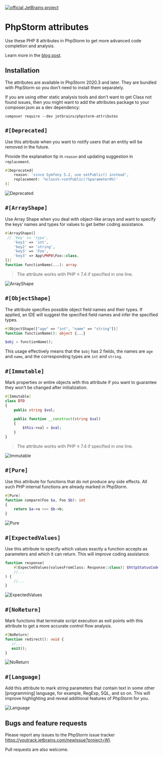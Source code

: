 [![official JetBrains project](https://jb.gg/badges/official.svg)](https://confluence.jetbrains.com/display/ALL/JetBrains+on+GitHub)

# PhpStorm attributes

Use these PHP 8 attributes in PhpStorm to get more advanced code completion and analysis.

Learn more in the [blog post](https://blog.jetbrains.com/phpstorm/2020/10/phpstorm-2020-3-eap-4/).

## Installation
The attributes are available in PhpStorm 2020.3 and later. They are bundled with PhpStorm so you don’t need to install them separately.

If you are using other static analysis tools and don’t want to get Class not found issues, then you might want to add the attributes package to your composer.json as a dev dependency:

```
composer require --dev jetbrains/phpstorm-attributes
```

## `#[Deprecated]`
Use this attribute when you want to notify users that an entity will be removed in the future.

Provide the explanation tip in `reason`  and updating suggestion in `replacement`.

```PHP
#[Deprecated(
    reason: 'since Symfony 5.2, use setPublic() instead',
    replacement: '%class%->setPublic(!%parameter0%)'
)]
```
![Deprecated](https://blog.jetbrains.com/wp-content/uploads/2020/10/deprecated_symfony.gif)

## `#[ArrayShape]`
Use Array Shape when you deal with object-like arrays and want to specify the keys’ names and types for values to get better coding assistance.

```PHP
#[ArrayShape([
 // 'key' => 'type',
    'key1' => 'int',
    'key2' => 'string',
    'key3' => 'Foo',
    'key3' => App\PHP8\Foo::class,
])]
function functionName(...): array
```

> The attribute works with PHP ≤ 7.4 if specified in one line.

![ArrayShape](https://blog.jetbrains.com/wp-content/uploads/2020/10/arrayshape.gif)


## `#[ObjectShape]`
The attribute specifies possible object field names and their types. If applied, an IDE will suggest the specified field names and infer the specified types.

```PHP
#[ObjectShape(["age" => "int", "name" => "string"])]
function functionName(): object {...}

$obj = functionName();
```

This usage effectively means that the `$obj` has 2 fields, the names are `age` and `name`, and the corresponding types are `int` and `string`.

## `#[Immutable]`
Mark properties or entire objects with this attribute if you want to guarantee they won't be changed after initialization.

```PHP
#[Immutable]
class DTO
{
    public string $val;

    public function __construct(string $val)
    {
        $this->val = $val;
    }
}
```

> The attribute works with PHP ≤ 7.4 if specified in one line.

![Immutable](https://blog.jetbrains.com/wp-content/uploads/2020/10/immutable.png)

## `#[Pure]`
Use this attribute for functions that do not produce any side effects. All such PHP internal functions are already marked in PhpStorm.

```PHP
#[Pure]
function compare(Foo $a, Foo $b): int
{
    return $a->a <=> $b->b;
}
```

![Pure](https://blog.jetbrains.com/wp-content/uploads/2020/10/pure_add.png)

## `#[ExpectedValues]`
Use this attribute to specify which values exactly a function accepts as parameters and which it can return. This will improve coding assistance.

```PHP
function response(
    #[ExpectedValues(valuesFromClass: Response::class)] $httpStatusCode,
    //...
) {
    //...
}
```

![ExpectedValues](https://blog.jetbrains.com/wp-content/uploads/2020/10/count_expectedvalue.png)

## `#[NoReturn]`
Mark functions that terminate script execution as exit points with this attribute to get a more accurate control flow analysis.

```PHP
#[NoReturn]
function redirect(): void {
   //...
   exit();
}
```

![NoReturn](https://blog.jetbrains.com/wp-content/uploads/2020/10/noreturn.gif)

## `#[Language]`
Add this attribute to mark string parameters that contain text in some other [programming] language, for example, RegExp, SQL, and so on. This will improve highlighting and reveal additional features of PhpStorm for you.

![Language](https://blog.jetbrains.com/wp-content/uploads/2020/12/attribute_language.gif)

## Bugs and feature requests
Please report any issues to the PhpStorm issue tracker https://youtrack.jetbrains.com/newIssue?project=WI.

Pull requests are also welcome.
